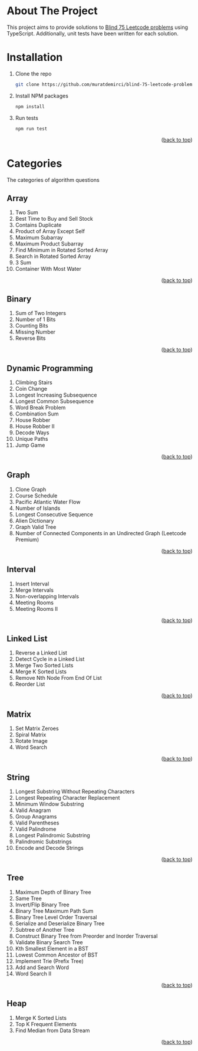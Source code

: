 # About The Project

This project aims to provide solutions to [Blind 75 Leetcode problems](https://gist.github.com/muratdemirci/b48857684d982c352650adcd12991fb5) using TypeScript. Additionally, unit tests have been written for each solution.

# Installation

1. Clone the repo
   ```sh
   git clone https://github.com/muratdemirci/blind-75-leetcode-problem-solutions.git
   ```
2. Install NPM packages
   ```sh
   npm install
   ```
3. Run tests
   ```
   npm run test
   ```

<p align="right">(<a href="#readme-top">back to top</a>)</p>

# Categories

The categories of algorithm questions

## Array

1. Two Sum
2. Best Time to Buy and Sell Stock
3. Contains Duplicate
4. Product of Array Except Self
5. Maximum Subarray
6. Maximum Product Subarray
7. Find Minimum in Rotated Sorted Array
8. Search in Rotated Sorted Array
9. 3 Sum
10. Container With Most Water

<p align="right">(<a href="#readme-top">back to top</a>)</p>

## Binary

1. Sum of Two Integers
2. Number of 1 Bits
3. Counting Bits
4. Missing Number
5. Reverse Bits

<p align="right">(<a href="#readme-top">back to top</a>)</p>

## Dynamic Programming

1. Climbing Stairs
2. Coin Change
3. Longest Increasing Subsequence
4. Longest Common Subsequence
5. Word Break Problem
6. Combination Sum
7. House Robber
8. House Robber II
9. Decode Ways
10. Unique Paths
11. Jump Game

<p align="right">(<a href="#readme-top">back to top</a>)</p>

## Graph

1. Clone Graph
2. Course Schedule
3. Pacific Atlantic Water Flow
4. Number of Islands
5. Longest Consecutive Sequence
6. Alien Dictionary
7. Graph Valid Tree
8. Number of Connected Components in an Undirected Graph (Leetcode Premium)

<p align="right">(<a href="#readme-top">back to top</a>)</p>

## Interval

1. Insert Interval
2. Merge Intervals
3. Non-overlapping Intervals
4. Meeting Rooms
5. Meeting Rooms II

<p align="right">(<a href="#readme-top">back to top</a>)</p>

## Linked List

1. Reverse a Linked List
2. Detect Cycle in a Linked List
3. Merge Two Sorted Lists
4. Merge K Sorted Lists
5. Remove Nth Node From End Of List
6. Reorder List

<p align="right">(<a href="#readme-top">back to top</a>)</p>

## Matrix

1. Set Matrix Zeroes
2. Spiral Matrix
3. Rotate Image
4. Word Search

<p align="right">(<a href="#readme-top">back to top</a>)</p>

## String

1. Longest Substring Without Repeating Characters
2. Longest Repeating Character Replacement
3. Minimum Window Substring
4. Valid Anagram
5. Group Anagrams
6. Valid Parentheses
7. Valid Palindrome
8. Longest Palindromic Substring
9. Palindromic Substrings
10. Encode and Decode Strings

<p align="right">(<a href="#readme-top">back to top</a>)</p>

## Tree

1. Maximum Depth of Binary Tree
2. Same Tree
3. Invert/Flip Binary Tree
4. Binary Tree Maximum Path Sum
5. Binary Tree Level Order Traversal
6. Serialize and Deserialize Binary Tree
7. Subtree of Another Tree
8. Construct Binary Tree from Preorder and Inorder Traversal
9. Validate Binary Search Tree
10. Kth Smallest Element in a BST
11. Lowest Common Ancestor of BST
12. Implement Trie (Prefix Tree)
13. Add and Search Word
14. Word Search II

<p align="right">(<a href="#readme-top">back to top</a>)</p>

## Heap

1. Merge K Sorted Lists
2. Top K Frequent Elements
3. Find Median from Data Stream

<p align="right">(<a href="#readme-top">back to top</a>)</p>

